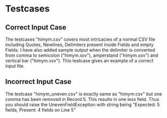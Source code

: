 Testcases
===

Correct Input Case
---

The testcases "himym.csv" covers most intricacies of a normal CSV file including Quotes, Newlines, Delimiters present 
inside Fields and empty Fields. I have also added sample output when the delimiter is converted from comma to semicolon 
("himym.ssv"), amperstand ("himym.ssv") and vertical bar ("himym.vsv"). This testcase gives an example of a correct 
input file.

Incorrect Input Case
---

The testcase "himym_uneven.csv" is exactly same as "himym.csv" but one comma has been removed in Record 5. This results 
in one less field. Thus you should raise the UnevenFieldException with string being "Expected: 5 fields, Present: 4 fields on Line 5" 
